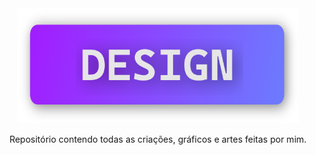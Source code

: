 <div align="center">
    <img width="450" src="assets/inkscape/banners/design.png">
    <p>
        Repositório contendo todas as criações, gráficos e artes feitas por mim.
    </p>
</div>
